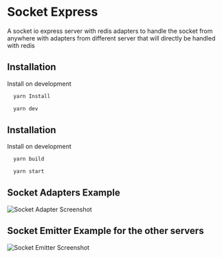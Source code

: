 
# Socket Express

A socket io express server with redis adapters to handle the socket from anywhere with adapters from different server that will directly be handled with redis


## Installation

Install on development

```bash
  yarn Install

  yarn dev
```

## Installation

Install on development

```bash
  yarn build

  yarn start
```

## Socket Adapters Example

![Socket Adapter Screenshot](https://socket.io/images/broadcasting-redis.png)
## Socket Emitter Example for the other servers

![Socket Emitter Screenshot](https://socket.io/images/redis-emitter.png)
